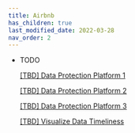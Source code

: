 ```yaml
---
title: Airbnb
has_children: true
last_modified_date: 2022-03-28
nav_order: 2
---
```


- TODO

  [[TBD] Data Protection Platform 1](https://medium.com/airbnb-engineering/automating-data-protection-at-scale-part-1-c74909328e08)

  [[TBD] Data Protection Platform 2](https://medium.com/airbnb-engineering/automating-data-protection-at-scale-part-2-c2b8d2068216)

  [[TBD] Data Protection Platform 3](https://medium.com/airbnb-engineering/automating-data-protection-at-scale-part-3-34e592c45d46)

  [[TBD] Visualize Data Timeliness](https://medium.com/airbnb-engineering/visualizing-data-timeliness-at-airbnb-ee638fdf4710)
